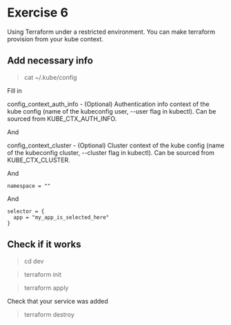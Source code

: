 # Exercise 6
Using Terraform under a restricted environment.
You can make terraform provision from your kube context.

## Add necessary info

> cat ~/.kube/config

Fill in

config_context_auth_info - (Optional) Authentication info context of the kube config (name of the kubeconfig user, --user flag in kubectl). Can be sourced from KUBE_CTX_AUTH_INFO.

And

config_context_cluster - (Optional) Cluster context of the kube config (name of the kubeconfig cluster, --cluster flag in kubectl). Can be sourced from KUBE_CTX_CLUSTER.

And

```text
namespace = ""
```

And

```text
selector = {
  app = "my_app_is_selected_here"
}
```

## Check if it works

> cd dev

> terraform init

> terraform apply

Check that your service was added

> terraform destroy
